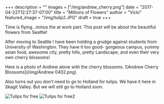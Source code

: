 +++
description = ""
images = ["/img/andrew_cherry.png"]
date = "2017-04-22T12:27:37-07:00"
title = "Millions of Flowers"
author = "Vicki"
featured_image = "/img/tulip2.JPG"
draft = true
+++

Time is flying...minus the at work part. This post will be about the
beautiful flowers from Seattle! <!--more-->

After moving to Seattle I have been holding a grudge against students from
University of Washington. They have it too good- gorgeous campus, yummy asian
food, awesome city, pretty hills, pretty Landscape, and even their very own
cherry blossoms!

Here is a photo of Andrew alone with the cherry blossoms. 
![Andrew Cherry Blossoms](/img/Andrew 0402.png)

Also turns out you don't need to go to Holland for tulips. We have it here in
Skagit Valley. But we will still go to Holland soon.

![Tulips for free](/img/tulip1.JPG)
![Tulips for free2](/img/tulip2.JPG)



